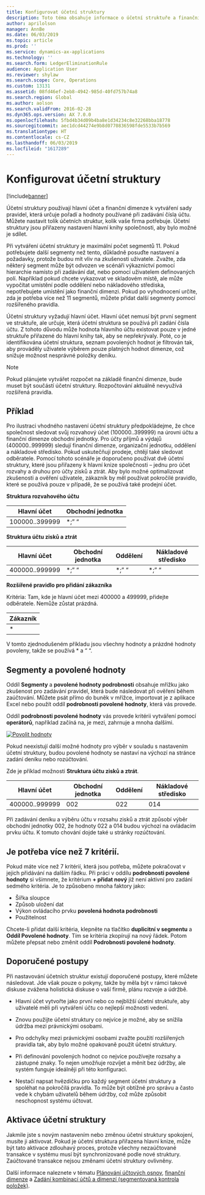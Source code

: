 ```yaml
---
title: Konfigurovat účetní struktury
description: Toto téma obsahuje informace o účetní struktuře a finančních dimenzích.
author: aprilolson
manager: AnnBe
ms.date: 06/03/2019
ms.topic: article
ms.prod: ''
ms.service: dynamics-ax-applications
ms.technology: ''
ms.search.form: LedgerEliminationRule
audience: Application User
ms.reviewer: shylaw
ms.search.scope: Core, Operations
ms.custom: 13131
ms.assetid: 08fd46ef-2eb8-4942-985d-40fd757b74a8
ms.search.region: Global
ms.author: aolson
ms.search.validFrom: 2016-02-28
ms.dyn365.ops.version: AX 7.0.0
ms.openlocfilehash: 5fbd4b34d09b4ba8e1d34234c8e32268bba18778
ms.sourcegitcommit: aec1dcd44274e9b8d0770836598fde5533b7b569
ms.translationtype: HT
ms.contentlocale: cs-CZ
ms.lasthandoff: 06/03/2019
ms.locfileid: "1617289"
---
```

# <a name="configure-account-structures"></a>Konfigurovat účetní struktury

[!include[banner](../includes/banner.md)]

Účetní struktury používají hlavní účet a finanční dimenze k vytváření sady pravidel, která určuje pořadí a hodnoty používané při zadávání čísla účtu. Můžete nastavit tolik účetních struktur, kolik vaše firma potřebuje. Účetní struktury jsou přiřazeny nastavení hlavní knihy společnosti, aby bylo možné je sdílet.

Při vytváření účetní struktury je maximální počet segmentů 11. Pokud potřebujete další segmenty než tento, důkladně posuďte nastavení a požadavky, protože budou mít vliv na zkušenosti uživatele. Zvažte, zda některý segment může být odvozen ve scénáři výkaznictví pomocí hierarchie namísto při zadávání dat, nebo pomocí uživatelem definovaných polí. Například pokud chcete vykazovat ve skladovém místě, ale může vypočítat umístění podle oddělení nebo nákladového střediska, nepotřebujete umístění jako finanční dimenzi. Pokud po vyhodnocení určíte, zda je potřeba více než 11 segmentů, můžete přidat další segmenty pomocí rozšířeného pravidla.

Účetní struktury vyžadují hlavní účet. Hlavní účet nemusí být první segment ve struktuře, ale určuje, která účetní struktura se používá při zadání čísla účtu. Z tohoto důvodu může hodnota hlavního účtu existovat pouze v jedné struktuře přiřazené do hlavní knihy tak, aby se nepřekrývaly. Poté, co je identifikována účetní struktura, seznam povolených hodnot je filtrován tak, aby prováděly uživatele výběrem pouze platných hodnot dimenze, což snižuje možnost nesprávné položky deníku.

> [!NOTE] 
> Pokud plánujete vytvářet rozpočet na základě finanční dimenze, bude muset být součástí účetní struktury. Rozpočtování aktuálně nevyužívá rozšířená pravidla.

## <a name="example"></a>Příklad
Pro ilustraci vhodného nastavení účetní struktury předpokládejme, že chce společnost sledovat svůj rozvahový účet (100000..399999) na úrovni účtu a finanční dimenze obchodní jednotky. Pro účty příjmů a výdajů (400000..999999) sledují finanční dimenze, organizační jednotku, oddělení a nákladové středisko. Pokud uskutečňují prodeje, chtějí také sledovat odběratele. Pomocí tohoto scénáře je doporučeno používat dvě účetní struktury, které jsou přiřazeny k hlavní knize společnosti – jednu pro účet rozvahy a druhou pro účty zisků a ztrát. Aby bylo možné optimalizovat zkušenosti a ověření uživatele, zákazník by měl používat pokročilé pravidlo, které se používá pouze v případě, že se používá také prodejní účet.

**Struktura rozvahového účtu**

|Hlavní účet          | Obchodní jednotka    |
|----------------------|-----------|
|100000..399999 | *;” “|

**Struktura účtu zisků a ztrát**

|Hlavní účet          | Obchodní jednotka    |Oddělení          | Nákladové středisko    |
|----------------------|-----------|----------------------|-----------|
|400000..999999 | *;” “|*;” “|*;” “|*;” “|

**Rozšířené pravidlo pro přidání zákazníka**

Kritéria: Tam, kde je hlavní účet mezi 400000 a 499999, přidejte odběratele. Nemůže zůstat prázdná.

|Zákazník         |
|-----------------|
|* |

V tomto zjednodušeném příkladu jsou všechny hodnoty a prázdné hodnoty povoleny, takže se používá * a “ “.

## <a name="segments-and-allowed-values"></a>Segmenty a povolené hodnoty
Oddíl **Segmenty** a **povolené hodnoty podrobnosti** obsahuje mřížku jako zkušenost pro zadávání pravidel, která bude následovat při ověření během zaúčtování. Můžete psát přímo do buněk v mřížce, importovat je z aplikace Excel nebo použít oddíl **podrobnosti povolené hodnoty**, která vás provede.

Oddíl **podrobnosti povolené hodnoty** vás provede kritérii vytváření pomocí **operátorů**, například začíná na, je mezi, zahrnuje a mnoha dalšími.

[![Povolit hodnoty](./media/account.png)](./media/account.png) 

Pokud neexistují další možné hodnoty pro výběr v souladu s nastavením účetní struktury, budou povolené hodnoty se nastaví na výchozí na stránce zadání deníku nebo rozúčtování.

Zde je příklad možnosti **Struktura účtu zisků a ztrát**.

|Hlavní účet          | Obchodní jednotka    |Oddělení          | Nákladové středisko    |
|----------------------|-----------|----------------------|-----------|
|400000..999999 | 002 | 022 | 014 |

Při zadávání deníku a výběru účtu v rozsahu zisků a ztrát způsobí výběr obchodní jednotky 002, že hodnoty 022 a 014 budou výchozí na ovládacím prvku účtu. K tomuto chování dojde také u stránky rozúčtování. 

## <a name="more-than-7-criteria-needed"></a>Je potřeba více než 7 kritérií.

Pokud máte více než 7 kritérií, která jsou potřeba, můžete pokračovat v jejich přidávání na dalším řádku. Při práci v oddílu **podrobnosti povolené hodnoty** si všimnete, že kritérium **+ přidat nový** již není aktivní pro zadání sedmého kritéria. Je to způsobeno mnoha faktory jako: 
 - Šířka sloupce 
 - Způsob uložení dat 
 - Výkon ovládacího prvku **povolená hodnota podrobnosti**
 - Použitelnost  
 
Chcete-li přidat další kritéria, klepněte na tlačítko **duplicitní v segmentu** a **Oddíl Povolené hodnoty**. Tím se kritéria zkopírují na nový řádek. Potom můžete přepsat nebo změnit oddíl **Podrobnosti povolené hodnoty**.

## <a name="best-practices"></a>Doporučené postupy
Při nastavování účetních struktur existují doporučené postupy, které můžete následovat. Jde však pouze o pokyny, takže by měla být v rámci takové diskuse zvážena holistická diskuse o vaší firmě, plánu rozvoje a údržbě.

- Hlavní účet vytvořte jako první nebo co nejbližší účetní struktuře, aby uživatelé měli při vytváření účtu co nejlepší možnosti vedení.

- Znovu použijte účetní struktury co nejvíce je možné, aby se snížila údržba mezi právnickými osobami.

- Pro odchylky mezi právnickými osobami zvažte použití rozšířených pravidla tak, aby bylo možné opakovaně použít účetní struktury.

- Při definování povolených hodnot co nejvíce používejte rozsahy a zástupné znaky. To nejen umožňuje rozvíjet a měnit bez údržby, ale systém funguje ideálněji při této konfiguraci.

- Nestačí napsat hvězdičku pro každý segment účetní struktury a spoléhat na pokročilá pravidla. To může být obtížné pro správu a často vede k chybám uživatelů během údržby, což může způsobit neschopnost systému účtovat.

## <a name="account-structure-activation"></a>Aktivace účetní struktury
Jakmile jste s novým nastavením nebo změnou účetní struktury spokojení, musíte ji aktivovat. Pokud je účetní struktura přiřazena hlavní knize, může být tato aktivace zdlouhavý proces, protože všechny nezaúčtované transakce v systému musí být synchronizované podle nové struktury. Zaúčtované transakce nejsou změnami účetní struktury ovlivněny.

Další informace naleznete v tématu [Plánování účtových osnov](plan-chart-of-accounts.md), [finanční dimenze](financial-dimensions.md) a [Zadání kombinací účtů a dimenzí (segmentovaná kontrola položek)](enter-account-dimension-combinations-segmented-entry-control.md).

